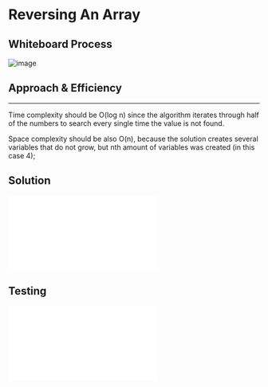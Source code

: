 # Reversing An Array #

## Whiteboard Process ##

![image](./whiteboard_03.png)

## Approach & Efficiency ##

***

Time complexity should be O(log n) since the algorithm iterates through half of the numbers to search every single time the value is not found.

Space complexity should be also O(n), because the solution creates several variables that do not grow, but nth amount of variables was created (in this case 4);


## Solution ##
![insert-shift.js](./binary-search.js)

## Testing ##
![insert-shift.test.js](./binary-search.test.js)